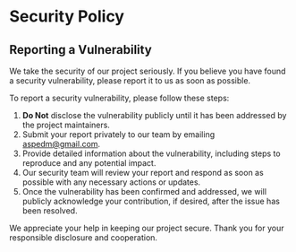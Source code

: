 # Security Policy

## Reporting a Vulnerability

We take the security of our project seriously. If you believe you have found a security vulnerability, please report it to us as soon as possible.

To report a security vulnerability, please follow these steps:

1. **Do Not** disclose the vulnerability publicly until it has been addressed by the project maintainers.
2. Submit your report privately to our team by emailing [aspedm@gmail.com](mailto:aspedm@gmail.com).
3. Provide detailed information about the vulnerability, including steps to reproduce and any potential impact.
4. Our security team will review your report and respond as soon as possible with any necessary actions or updates.
5. Once the vulnerability has been confirmed and addressed, we will publicly acknowledge your contribution, if desired, after the issue has been resolved.

We appreciate your help in keeping our project secure. Thank you for your responsible disclosure and cooperation.
